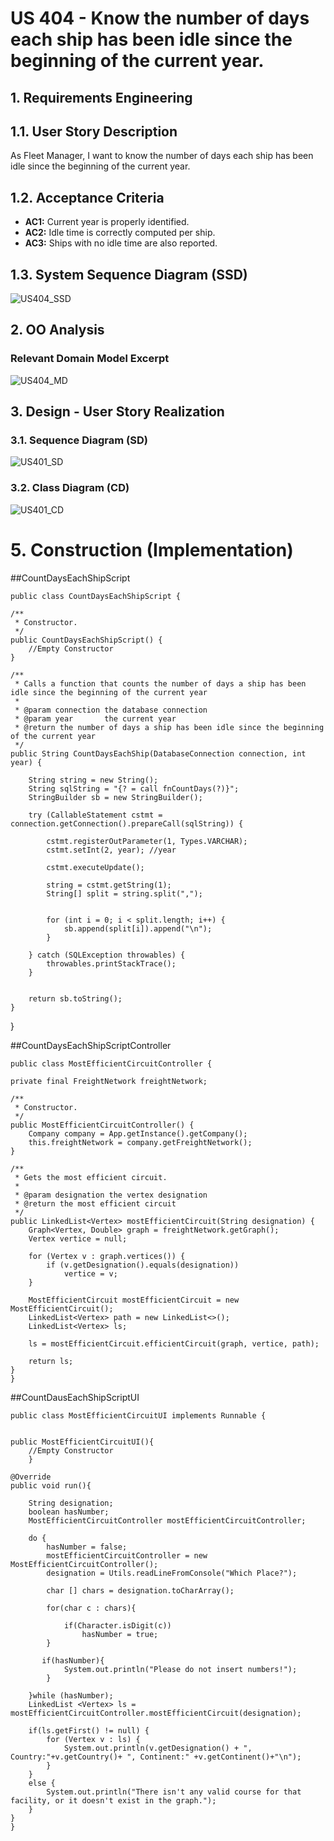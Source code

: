 # US 404 - Know the number of days each ship has been idle since the beginning of the current year.

## 1. Requirements Engineering

## 1.1. User Story Description

As Fleet Manager, I want to know the number of days each ship has been idle
since the beginning of the current year.



## 1.2. Acceptance Criteria

* **AC1:** Current year is properly identified.
* **AC2:**  Idle time is correctly computed per ship.
* **AC3:**  Ships with no idle time are also reported.



## 1.3. System Sequence Diagram (SSD)

![US404_SSD](US404%20SSD.svg)

## 2. OO Analysis

### Relevant Domain Model Excerpt

![US404_MD](US404%20MD.svg)

## 3. Design - User Story Realization

### 3.1. Sequence Diagram (SD)

![US401_SD](US404%20SD.svg)

### 3.2. Class Diagram (CD)

![US401_CD](US404%20CD.svg)



# 5. Construction (Implementation)

##CountDaysEachShipScript

    public class CountDaysEachShipScript {

    /**
     * Constructor.
     */
    public CountDaysEachShipScript() {
        //Empty Constructor
    }

    /**
     * Calls a function that counts the number of days a ship has been idle since the beginning of the current year
     *
     * @param connection the database connection
     * @param year       the current year
     * @return the number of days a ship has been idle since the beginning of the current year
     */
    public String CountDaysEachShip(DatabaseConnection connection, int year) {

        String string = new String();
        String sqlString = "{? = call fnCountDays(?)}";
        StringBuilder sb = new StringBuilder();

        try (CallableStatement cstmt = connection.getConnection().prepareCall(sqlString)) {

            cstmt.registerOutParameter(1, Types.VARCHAR);
            cstmt.setInt(2, year); //year

            cstmt.executeUpdate();

            string = cstmt.getString(1);
            String[] split = string.split(",");


            for (int i = 0; i < split.length; i++) {
                sb.append(split[i]).append("\n");
            }

        } catch (SQLException throwables) {
            throwables.printStackTrace();
        }


        return sb.toString();
    }
}

##CountDaysEachShipScriptController

    public class MostEfficientCircuitController {

    private final FreightNetwork freightNetwork;

    /**
     * Constructor.
     */
    public MostEfficientCircuitController() {
        Company company = App.getInstance().getCompany();
        this.freightNetwork = company.getFreightNetwork();
    }

    /**
     * Gets the most efficient circuit.
     *
     * @param designation the vertex designation
     * @return the most efficient circuit
     */
    public LinkedList<Vertex> mostEfficientCircuit(String designation) {
        Graph<Vertex, Double> graph = freightNetwork.getGraph();
        Vertex vertice = null;

        for (Vertex v : graph.vertices()) {
            if (v.getDesignation().equals(designation))
                vertice = v;
        }

        MostEfficientCircuit mostEfficientCircuit = new MostEfficientCircuit();
        LinkedList<Vertex> path = new LinkedList<>();
        LinkedList<Vertex> ls;

        ls = mostEfficientCircuit.efficientCircuit(graph, vertice, path);

        return ls;
    }
    }


##CountDausEachShipScriptUI

    public class MostEfficientCircuitUI implements Runnable {


    public MostEfficientCircuitUI(){
        //Empty Constructor
        }

    @Override
    public void run(){

        String designation;
        boolean hasNumber;
        MostEfficientCircuitController mostEfficientCircuitController;

        do {
            hasNumber = false;
            mostEfficientCircuitController = new MostEfficientCircuitController();
            designation = Utils.readLineFromConsole("Which Place?");

            char [] chars = designation.toCharArray();

            for(char c : chars){

                if(Character.isDigit(c))
                    hasNumber = true;
            }

           if(hasNumber){
                System.out.println("Please do not insert numbers!");
            }

        }while (hasNumber);
        LinkedList <Vertex> ls = mostEfficientCircuitController.mostEfficientCircuit(designation);

        if(ls.getFirst() != null) {
            for (Vertex v : ls) {
                System.out.println(v.getDesignation() + ", Country:"+v.getCountry()+ ", Continent:" +v.getContinent()+"\n");
            }
        }
        else {
            System.out.println("There isn't any valid course for that facility, or it doesn't exist in the graph.");
        }
    }
    }


